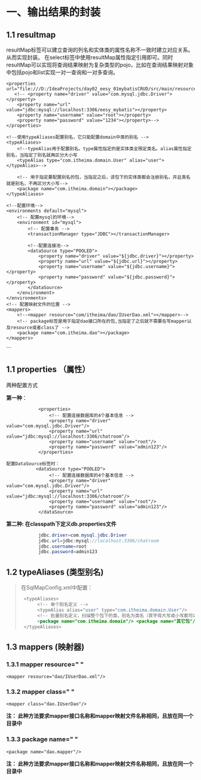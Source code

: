 # 一、输出结果的封装



## 1.1 resultmap

resultMap标签可以建立查询的列名和实体类的属性名称不一致时建立对应关系。从而实现封装。 在select标签中使用resultMap属性指定引用即可。同时resultMap可以实现将查询结果映射为复杂类型的pojo，比如在查询结果映射对象中包括pojo和list实现一对一查询和一对多查询。

<!-- 建立User实体和数据库表的对应关系





## 1.2 #{} 和 ${} 的区别

#{}表示一个占位符号 通过#{}可以实现preparedStatement向占位符中设置值，自动进行java类型和jdbc类型转换，#{}可以有效防止sql注入。 #{}可以接收简单类型值或pojo属性值。 如果parameterType传输单个简单类型值，#{}括号中可以是value或其它名称。

 ${}表示拼接sql串 通过${}可以将parameterType 传入的内容拼接在sql中且不进行jdbc类型转换， ${}可以接收简单类型值或pojo属性值，如果parameterType传输单个简单类型值，${}括号中只能是value。



## 1.3 jdbc 和 Mybatis编程的比较与区别



1. 数据库链接创建、释放频繁造成系统资源浪费从而影响系统性能，如果使用数据库链接池可解决此问题。 

   解决： 在SqlMapConfig.xml中配置数据链接池，使用连接池管理数据库链接。

2. Sql语句写在代码中造成代码不易维护，实际应用sql变化的可能较大，sql变动需要改变java代码。 

   解决： 将Sql语句配置在XXXXmapper.xml文件中与java代码分离。 

3. 向sql语句传参数麻烦，因为sql语句的where条件不一定，可能多也可能少，占位符需要和参数对应。

    解决： Mybatis自动将java对象映射至sql语句，通过statement中的parameterType定义输入参数的类型。 

4. 对结果集解析麻烦，sql变化导致解析代码变化，且解析前需要遍历，如果能将数据库记录封装成pojo对象解析比较方便。 

   解决： Mybatis自动将sql执行结果映射至java对象，通过statement中的resultType定义输出结果的类型。

# 二、配置文件

```java
<?xml version="1.0" encoding="UTF-8"?>
<!DOCTYPE configuration
        PUBLIC "-//mybatis.org//DTD Config 3.0//EN"
        "http://mybatis.org/dtd/mybatis-3-config.dtd">
<configuration>
    <!-- 配置properties
        可以在标签内部配置连接数据库的信息。也可以通过属性引用外部配置文件信息
        resource属性： 常用的
            用于指定配置文件的位置，是按照类路径的写法来写，并且必须存在于类路径下。
        url属性：
            是要求按照Url的写法来写地址
            URL：Uniform Resource Locator 统一资源定位符。它是可以唯一标识一个资源的位置。
            它的写法：
                http://localhost:8080/mybatisserver/demo1Servlet
                协议      主机     端口       URI

            URI:Uniform Resource Identifier 统一资源标识符。它是在应用中可以唯一定位一个资源的。
    -->
    <properties url="file:///D:/IdeaProjects/day02_eesy_01mybatisCRUD/src/main/resources/jdbcConfig.properties">
       <!-- <property name="driver" value="com.mysql.jdbc.Driver"></property>
        <property name="url" value="jdbc:mysql://localhost:3306/eesy_mybatis"></property>
        <property name="username" value="root"></property>
        <property name="password" value="1234"></property>-->
    </properties>

    <!--使用typeAliases配置别名，它只能配置domain中类的别名 -->
    <typeAliases>
        <!--typeAlias用于配置别名。type属性指定的是实体类全限定类名。alias属性指定别名，当指定了别名就再区分大小写 
        <typeAlias type="com.itheima.domain.User" alias="user"></typeAlias>-->

        <!-- 用于指定要配置别名的包，当指定之后，该包下的实体类都会注册别名，并且类名就是别名，不再区分大小写-->
        <package name="com.itheima.domain"></package>
    </typeAliases>

    <!--配置环境-->
    <environments default="mysql">
        <!-- 配置mysql的环境-->
        <environment id="mysql">
            <!-- 配置事务 -->
            <transactionManager type="JDBC"></transactionManager>

            <!--配置连接池-->
            <dataSource type="POOLED">
                <property name="driver" value="${jdbc.driver}"></property>
                <property name="url" value="${jdbc.url}"></property>
                <property name="username" value="${jdbc.username}"></property>
                <property name="password" value="${jdbc.password}"></property>
            </dataSource>
        </environment>
    </environments>
    <!-- 配置映射文件的位置 -->
    <mappers>
        <!--<mapper resource="com/itheima/dao/IUserDao.xml"></mapper>-->
        <!-- package标签是用于指定dao接口所在的包,当指定了之后就不需要在写mapper以及resource或者class了 -->
        <package name="com.itheima.dao"></package>
    </mappers>
</configuration>
```



## 1.1 properties （属性）

两种配置方式

**第一种**：

```
            <properties>
                <!-- 配置连接数据库的4个基本信息 -->
                <property name="driver" value="com.mysql.jdbc.Driver"/>
                <property name="url" value="jdbc:mysql://localhost:3306/chatroom"/>
                <property name="username" value="root"/>
                <property name="password" value="admin123"/>
            </properties>

配置DataSource标签时：
           <dataSource type="POOLED">
                <!-- 配置连接数据库的4个基本信息 -->
                <property name="driver" value="com.mysql.jdbc.Driver"/>
                <property name="url" value="jdbc:mysql://localhost:3306/chatroom"/>
                <property name="username" value="root"/>
                <property name="password" value="admin123"/>
            </dataSource>
```

**第二种:   在classpath下定义db.properties文件**

```java
            jdbc.driver=com.mysql.jdbc.Driver 
            jdbc.url=jdbc:mysql://localhost:3306/chatroom 
            jdbc.username=root 
            jdbc.password=admin123
```



## 1.2 typeAliases (类型别名)

> 在SqlMapConfig.xml中配置：
>
> ```java
>  <typeAliases> 
>  		<!-- 单个别名定义 --> 
>  		<typeAlias alias="user" type="com.itheima.domain.User"/> 
>  		<!-- 批量别名定义，扫描整个包下的类，别名为类名（首字母大写或小写都可以） --> 
>  		<package name="com.itheima.domain"/> <package name="其它包"/> 
>  </typeAliases>
> ```



## 1.3 mappers (映射器)

### 1.3.1  mapper resource=" " 



```
<mapper resource="dao/IUserDao.xml"/>
```



### 1.3.2  mapper class=" "

```
<mapper class="dao.IUserDao"/>
```

**注： 此种方法要求mapper接口名称和mapper映射文件名称相同，且放在同一个目录中**



### 1.3.3  package name=" "

```
<package name="dao.mapper"/>
```

**注： 此种方法要求mapper接口名称和mapper映射文件名称相同，且放在同一个目录中**

